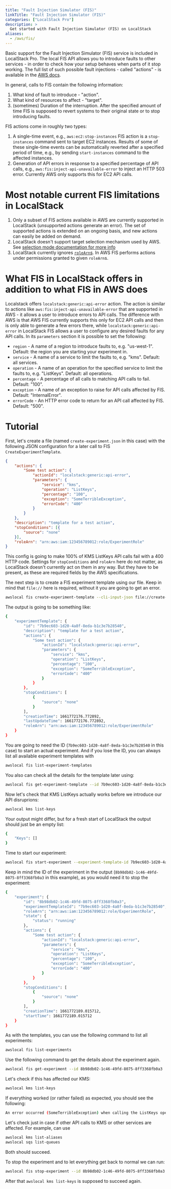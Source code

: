 ```yaml
---
title: "Fault Injection Simulator (FIS)"
linkTitle: "Fault Injection Simulator (FIS)"
categories: ["LocalStack Pro"]
description: >
  Get started with Fault Injection Simulator (FIS) on LocalStack
aliases:
  - /aws/fis/
---
```


Basic support for the Fault Injection Simulator (FIS) service is included in LocalStack Pro. The local FIS API allows you to introduce faults to other services - in order to check how your setup behaves when parts of it stop working.
The full list of such possible fault injections - called "actions" - is available in the [AWS docs](https://docs.aws.amazon.com/fis/latest/userguide/fis-actions-reference.html).

In general, calls to FIS contain the following information:

1. What kind of fault to introduce - "action".
2. What kind of resources to affect - "target".
3. (sometimes) Duration of the interruption. After the specified amount of time FIS is supposed to revert systems to their original state or to stop introducing faults.

FIS actions come in roughly two types:

1. A single-time event, e.g., `aws:ec2:stop-instances` FIS action is a `stop-instances` command sent to target EC2 instances. Results of some of these single-time events can be automatically reverted after a specified period of time, e.g., by sending `start-instances` command to the affected instances.
2. Generation of API errors in response to a specified percentage of API calls, e.g., `aws:fis:inject-api-unavailable-error` to inject an HTTP 503 error. Currently AWS only supports this for EC2 API calls.

# Most notable current FIS limitations in LocalStack

1. Only a subset of FIS actions available in AWS are currently supported in LocalStack (unsupported actions generate an error). The set of supported actions is extended on an ongoing basis, and new actions can easily be added on demand.
2. LocalStack doesn't support target selection mechanism used by AWS. See [selection mode documentation for more info](https://docs.aws.amazon.com/fis/latest/userguide/targets.html#target-selection-mode)
3. LocalStack currently ignores [`roleArn`s](https://docs.aws.amazon.com/fis/latest/APIReference/API_ExperimentTemplate.html#fis-Type-ExperimentTemplate-roleArn). In AWS FIS performs actions under permissions granted to given `roleArn`s.

# What FIS in LocalStack offers in addition to what FIS in AWS does

Localstack offers `localstack:generic:api-error` action. The action is similar to actions like `aws:fis:inject-api-unavailable-error` that are supported in AWS - it allows a user to introduce errors to API calls. The difference with AWS is that AWS FIS currently supports this only for EC2 API calls and then is only able to generate a few errors there, while `localstack:generic:api-error` in LocalStack FIS allows a user to configure any desired faults for any API calls. In its `parameters` section it is possible to set the following:

- `region` - A name of a region to introduce faults to, e.g. "us-west-1". Default: the region you are starting your experiment in.
- `service` - A name of a service to limit the faults to, e.g. "kms". Default: all services.
- `operation` - A name of an operation for the specified service to limit the faults to, e.g. "ListKeys". Default: all operations.
- `percentage` - A percentage of all calls to matching API calls to fail. Default: "100".
- `exception` - A name of an exception to raise for API calls affected by FIS. Default: "InternalError".
- `errorCode` - An HTTP error code to return for an API call affected by FIS. Default: "500".

# Tutorial

First, let's create a file (named `create-experiment.json` in this case) with the following JSON configuration for a later call to FIS `CreateExperimentTemplate`.

```json
{
	"actions": {
		"Some test action": {
			"actionId": "localstack:generic:api-error",
			"parameters": {
				"service": "kms",
				"operation": "ListKeys",
				"percentage": "100",
				"exception": "SomeTerribleException",
				"errorCode": "400"
			}
		}
	},
	"description": "template for a test action",
	"stopConditions": [{
		"source": "none"
	}],
	"roleArn": "arn:aws:iam:123456789012:role/ExperimentRole"
}
```
This config is going to make 100% of KMS ListKeys API calls fail with a 400 HTTP code. Settings for `stopConditions` and `roleArn` here do not matter, as LocalStack doesn't currently act on them in any way. But they have to be present, as these are required fields by the AWS specifications.

The next step is to create a FIS experiment template using our file. Keep in mind that `file://` here is required, without it you are going to get an error.

```sh
awslocal fis create-experiment-template --cli-input-json file://create-experiment.json
```

The output is going to be something like:

```sh 
{
    "experimentTemplate": {
        "id": "7b9ec603-1d20-4a8f-8eda-b1c3e7b28540",
        "description": "template for a test action",
        "actions": {
            "Some test action": {
                "actionId": "localstack:generic:api-error",
                "parameters": {
                    "service": "kms",
                    "operation": "ListKeys",
                    "percentage": "100",
                    "exception": "SomeTerribleException",
                    "errorCode": "400"
                }
            }
        },
        "stopConditions": [
            {
                "source": "none"
            }
        ],
        "creationTime": 1661772176.772892,
        "lastUpdateTime": 1661772176.772892,
        "roleArn": "arn:aws:iam:123456789012:role/ExperimentRole"
    }
}
```

You are going to need the ID (`7b9ec603-1d20-4a8f-8eda-b1c3e7b28540` in this case) to start an actual experiment. And if you lose the ID, you can always list all available experiment templates with

```sh 
awslocal fis list-experiment-templates
```

You also can check all the details for the template later using:

```sh 
awslocal fis get-experiment-template --id 7b9ec603-1d20-4a8f-8eda-b1c3e7b28540
```

Now let's check that KMS ListKeys actually works before we introduce our API disruprions:

```sh 
awslocal kms list-keys
```

Your output might differ, but for a fresh start of LocalStack the output should just be an empty list:

```sh 
{
    "Keys": []
}
```

Time to start our experiment:

```sh 
awslocal fis start-experiment --experiment-template-id 7b9ec603-1d20-4a8f-8eda-b1c3e7b28540
```

Keep in mind the ID of the experiment in the output (`8b98db02-1c46-49fd-8075-8ff3368fb0a3` in this example), as you would need it to stop the experiment:

```sh 
{
    "experiment": {
        "id": "8b98db02-1c46-49fd-8075-8ff3368fb0a3",
        "experimentTemplateId": "7b9ec603-1d20-4a8f-8eda-b1c3e7b28540",
        "roleArn": "arn:aws:iam:123456789012:role/ExperimentRole",
        "state": {
            "status": "running"
        },
        "actions": {
            "Some test action": {
                "actionId": "localstack:generic:api-error",
                "parameters": {
                    "service": "kms",
                    "operation": "ListKeys",
                    "percentage": "100",
                    "exception": "SomeTerribleException",
                    "errorCode": "400"
                }
            }
        },
        "stopConditions": [
            {
                "source": "none"
            }
        ],
        "creationTime": 1661772189.015712,
        "startTime": 1661772189.015712
    }
}
```

As with the templates, you can use the following command to list all experiments:

```sh 
awslocal fis list-experiments
```

Use the following command to get the details about the experiment again.

```sh 
awslocal fis get-experiment --id 8b98db02-1c46-49fd-8075-8ff3368fb0a3
```

Let's check if this has affected our KMS:

```sh 
awslocal kms list-keys
```

If everything worked (or rather failed) as expected, you should see the following:

```sh 
An error occurred (SomeTerribleException) when calling the ListKeys operation: Failing as per Fault Injection Simulator configuration
```

Let's check just in case if other API calls to KMS or other services are affected. For example, can use

```sh 
awslocal kms list-aliases
awslocal sqs list-queues
```

Both should succeed.

To stop the experiment and to let everything get back to normal we can run:

```sh 
awslocal fis stop-experiment --id 8b98db02-1c46-49fd-8075-8ff3368fb0a3
```

After that `awslocal kms list-keys` is supposed to succeed again.
